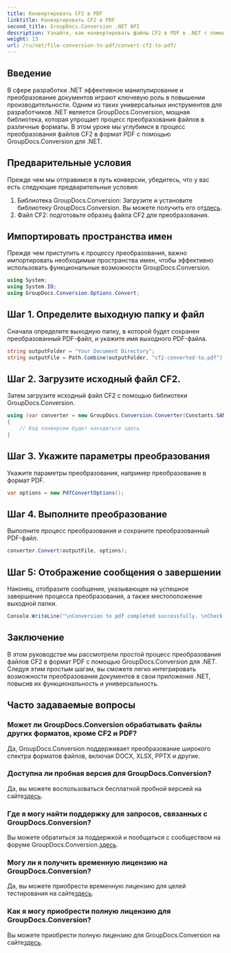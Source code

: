 ```yaml
---
title: Конвертировать CF2 в PDF
linktitle: Конвертировать CF2 в PDF
second_title: GroupDocs.Conversion .NET API
description: Узнайте, как конвертировать файлы CF2 в PDF в .NET с помощью GroupDocs.Conversion. Легко упростите задачи управления документами.
weight: 13
url: /ru/net/file-conversion-to-pdf/convert-cf2-to-pdf/
---
```

## Введение
В сфере разработки .NET эффективное манипулирование и преобразование документов играют ключевую роль в повышении производительности. Одним из таких универсальных инструментов для разработчиков .NET является GroupDocs.Conversion, мощная библиотека, которая упрощает процесс преобразования файлов в различные форматы. В этом уроке мы углубимся в процесс преобразования файлов CF2 в формат PDF с помощью GroupDocs.Conversion для .NET.
## Предварительные условия
Прежде чем мы отправимся в путь конверсии, убедитесь, что у вас есть следующие предварительные условия:
1.  Библиотека GroupDocs.Conversion: Загрузите и установите библиотеку GroupDocs.Conversion. Вы можете получить его от[здесь](https://releases.groupdocs.com/conversion/net/).
2. Файл CF2: подготовьте образец файла CF2 для преобразования.

## Импортировать пространства имен
Прежде чем приступить к процессу преобразования, важно импортировать необходимые пространства имен, чтобы эффективно использовать функциональные возможности GroupDocs.Conversion.
```csharp
using System;
using System.IO;
using GroupDocs.Conversion.Options.Convert;
```
## Шаг 1. Определите выходную папку и файл
Сначала определите выходную папку, в которой будет сохранен преобразованный PDF-файл, и укажите имя выходного PDF-файла.
```csharp
string outputFolder = "Your Document Directory";
string outputFile = Path.Combine(outputFolder, "cf2-converted-to.pdf");
```
## Шаг 2. Загрузите исходный файл CF2.
Затем загрузите исходный файл CF2 с помощью библиотеки GroupDocs.Conversion.
```csharp
using (var converter = new GroupDocs.Conversion.Converter(Constants.SAMPLE_CF2))
{
    // Код конверсии будет находиться здесь
}
```
## Шаг 3. Укажите параметры преобразования
Укажите параметры преобразования, например преобразование в формат PDF.
```csharp
var options = new PdfConvertOptions();
```
## Шаг 4. Выполните преобразование
Выполните процесс преобразования и сохраните преобразованный PDF-файл.
```csharp
converter.Convert(outputFile, options);
```
## Шаг 5: Отображение сообщения о завершении
Наконец, отобразите сообщение, указывающее на успешное завершение процесса преобразования, а также местоположение выходной папки.
```csharp
Console.WriteLine("\nConversion to pdf completed successfully. \nCheck output in {0}", outputFolder);
```

## Заключение
В этом руководстве мы рассмотрели простой процесс преобразования файлов CF2 в формат PDF с помощью GroupDocs.Conversion для .NET. Следуя этим простым шагам, вы сможете легко интегрировать возможности преобразования документов в свои приложения .NET, повысив их функциональность и универсальность.
## Часто задаваемые вопросы
### Может ли GroupDocs.Conversion обрабатывать файлы других форматов, кроме CF2 и PDF?
Да, GroupDocs.Conversion поддерживает преобразование широкого спектра форматов файлов, включая DOCX, XLSX, PPTX и другие.
### Доступна ли пробная версия для GroupDocs.Conversion?
 Да, вы можете воспользоваться бесплатной пробной версией на сайте[здесь](https://releases.groupdocs.com/).
### Где я могу найти поддержку для запросов, связанных с GroupDocs.Conversion?
 Вы можете обратиться за поддержкой и пообщаться с сообществом на форуме GroupDocs.Conversion.[здесь](https://forum.groupdocs.com/c/conversion/11).
### Могу ли я получить временную лицензию на GroupDocs.Conversion?
 Да, вы можете приобрести временную лицензию для целей тестирования на сайте[здесь](https://purchase.groupdocs.com/temporary-license/).
### Как я могу приобрести полную лицензию для GroupDocs.Conversion?
 Вы можете приобрести полную лицензию для GroupDocs.Conversion на сайте[здесь](https://purchase.groupdocs.com/buy).